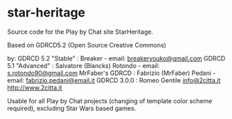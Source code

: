 # star-heritage

Source code for the Play by Chat site StarHeritage.

Based on GDRCD5.2 (Open Source Creative Commons)

by:
GDRCD 5.2 "Stable" :  Breaker  - email: breakeryouko@gmail.com
GDRCD 5.1 "Advanced" : Salvatore (Blancks) Rotondo  - email: s.rotondo90@gmail.com
MrFaber's GDRCD : Fabrizio (MrFaber) Pedani - email: fabrizio.pedani@email.it
GDRCD 3.0.0 : Romeo Gentile info@2citta.it http://www.2citta.it

Usable for all Play by Chat projects (changing of template color scheme required), excluding Star Wars based games.
